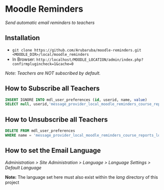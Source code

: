 # Moodle Reminders

_Send automatic email reminders to teachers_

## Installation

* `git clone https://github.com/Arubaruba/moodle-reminders.git <MOODLE_DIR>/local/moodle_reminders`
* In Browser: `http://localhost/MOODLE_LOCATION/admin/index.php?confirmplugincheck=1&cache=0`

_Note: Teachers are NOT subscribed by default._ 

## How to Subscribe all Teachers
```sql
INSERT IGNORE INTO mdl_user_preferences (id, userid, name, value)
SELECT null, userid,'message_provider_local_moodle_reminders_course_reports_loggedoff', 'email' FROM mdl_role_assignments WHERE roleid = 3 OR roleid = 4
```

## How to Unsubscribe all Teachers

```sql
DELETE FROM mdl_user_preferences
WHERE name = 'message_provider_local_moodle_reminders_course_reports_loggedoff'
```

## How to set the Email Language

_Administration > Site Administration > Language > Language Settings >  Default Language_

__Note:__ The language set here must also exist within the _lang_ directory of this project

